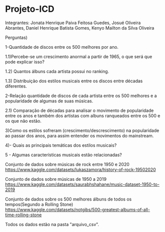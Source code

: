 # Projeto-ICD
Integrantes:
Jonata Henrique Paiva Feitosa Guedes, Josué Oliveira Abrantes, Daniel Henrique Batista Gomes, Kenyo Mailton da Silva Oliveira  

Perguntas)

1-Quantidade de discos entre os 500 melhores por ano.

1.1)Percebe-se um crescimento anormal a partir de 1965, o que será que pode explicar isso? 

1.2) Quantos álbuns cada artista possui no ranking.

1.3) Distribuição dos estilos musicais entre os discos entre décadas diferentes.

2-Relação quantidade de discos de cada artista entre os 500 melhores e a popularidade de algumas de suas músicas.

2.1) Comparação de décadas para analisar o movimento de popularidade entre os anos e também dos artistas com albuns ranqueados entre os 500 e os que não estão.

3)Como os estilos sofreram (crescimento/descrescimento) na popularidade ao passar dos anos, para assim entender os movimentos do mainstream.

4)- Quais as principais temáticas dos estilos musicais?

5 - Algumas características musicais estão relacionadas?










Conjunto de dados sobre músicas de rock entre 1950 e 2020 https://www.kaggle.com/datasets/lukaszamora/history-of-rock-19502020

Conjunto de dados sobre músicas de 1950 a 2019 https://www.kaggle.com/datasets/saurabhshahane/music-dataset-1950-to-2019


Conjunto de dados sobre os 500 melhores álbuns de todos os tempos(Segundo a Rolling Stone) https://www.kaggle.com/datasets/notgibs/500-greatest-albums-of-all-time-rolling-stone


Todos os dados estão na pasta "arquivo_csv".
